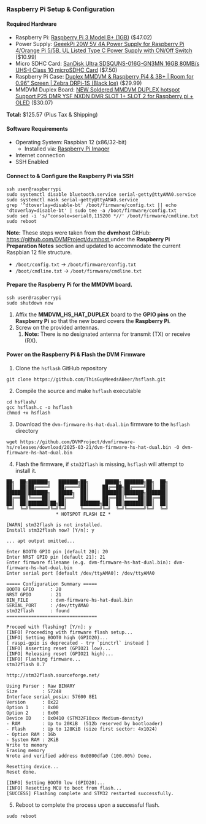 
### Raspberry Pi Setup & Configuration
#### **Required Hardware**

* Raspberry Pi: [Raspberry Pi 3 Model B+ (1GB)](https://www.amazon.com/dp/B0BNJPL4MW) ($47.02)
* Power Supply: [GeeekPi 20W 5V 4A Power Supply for Raspberry Pi 4/Orange Pi 5/5B, UL Listed Type C Power Supply with ON/Off Switch](https://www.amazon.com/dp/B0BMGJNSVS) ($10.99)
* Micro SDHC Card: [SanDisk Ultra SDSQUNS-016G-GN3MN 16GB 80MB/s UHS-I Class 10 microSDHC Card](https://www.amazon.com/dp/B074B4P7KD) ($7.50)
* Raspberry Pi Case: [Duplex MMDVM & Raspberry Pi4 & 3B+ | Room for 0.96” Screen | Zebra DRPi-1S (Black Ice)](https://www.amazon.com/dp/B0D6J9TD4P) ($29.99)
* MMDVM Duplex Board: [NEW Soldered MMDVM DUPLEX hotspot Support P25 DMR YSF NXDN DMR SLOT 1+ SLOT 2 for Raspberry pi + OLED](https://www.aliexpress.us/item/3256806512480552.html) ($30.07)

**Total:** $125.57 (Plus Tax & Shipping)

#### **Software Requirements**

* Operating System: Raspbian 12 (x86/32-bit)
	* Installed via: [Raspberry Pi Imager](https://www.raspberrypi.com/software/)
* Internet connection
* SSH Enabled

#### Connect to & Configure the Raspberry Pi via SSH

```Shell
ssh user@raspberrypi
sudo systemctl disable bluetooth.service serial-getty@ttyAMA0.service
sudo systemctl mask serial-getty@ttyAMA0.service
grep '^dtoverlay=disable-bt' /boot/firmware/config.txt || echo 'dtoverlay=disable-bt' | sudo tee -a /boot/firmware/config.txt
sudo sed -i 's/^console=serial0,115200 *//' /boot/firmware/cmdline.txt
sudo reboot
```

**Note:** These steps were taken from the **dvmhost** GitHub: [https://github.com/DVMProject/dvmhost ](https://github.com/DVMProject/dvmhost )under the **Raspberry Pi Preparation Notes** section and updated to accommodate the current Raspbian 12 file structure. 

* `/boot/config.txt` -> `/boot/firmware/config.txt`
* `/boot/cmdline.txt` -> `/boot/firmware/cmdline.txt`

#### Prepare the Raspberry Pi for the MMDVM board.

```Shell
ssh user@raspberrypi
sudo shutdown now
```

1. Affix the **MMDVM_HS_HAT_DUPLEX** board to the **GPIO pins** on the **Raspberry Pi** so that the new board covers the **Raspberry Pi**. 
2. Screw on the provided antennas.
	1. **Note:** There is no designated antenna for transmit (TX) or receive (RX).

#### Power on the Raspberry Pi & Flash the DVM Firmware

1. Clone the `hsflash` GitHub repository

```Shell
git clone https://github.com/ThisGuyNeedsABeer/hsflash.git
```

2. Compile the source and make `hsflash` executable
```
cd hsflash/
gcc hsflash.c -o hsflash
chmod +x hsflash
```

3. Download the `dvm-firmware-hs-hat-dual.bin` firmware to the `hsflash` directory
```Shell
wget https://github.com/DVMProject/dvmfirmware-hs/releases/download/2025-03-21/dvm-firmware-hs-hat-dual.bin -O dvm-firmware-hs-hat-dual.bin
```

4. Flash the firmware, if `stm32flash` is missing, `hsflash` will attempt to install it.
```Shell
██╗  ██╗███████╗   ███████╗██╗      █████╗ ███████╗██╗  ██╗
██║  ██║██╔════╝   ██╔════╝██║     ██╔══██╗██╔════╝██║  ██║
███████║███████╗   █████╗  ██║     ███████║███████╗███████║
██╔══██║╚════██║   ██╔══╝  ██║     ██╔══██║╚════██║██╔══██║
██║  ██║███████║██╗██║     ███████╗██║  ██║███████║██║  ██║
╚═╝  ╚═╝╚══════╝╚═╝╚═╝     ╚══════╝╚═╝  ╚═╝╚══════╝╚═╝  ╚═╝
                  * HOTSPOT FLASH EZ *

[WARN] stm32flash is not installed.
Install stm32flash now? [Y/n]: y

... apt output omitted...

Enter BOOT0 GPIO pin [default 20]: 20
Enter NRST GPIO pin [default 21]: 21
Enter firmware filename (e.g. dvm-firmware-hs-hat-dual.bin): dvm-firmware-hs-hat-dual.bin
Enter serial port [default /dev/ttyAMA0]: /dev/ttyAMA0

===== Configuration Summary =====
BOOT0 GPIO      : 20
NRST GPIO       : 21
BIN_FILE        : dvm-firmware-hs-hat-dual.bin
SERIAL_PORT     : /dev/ttyAMA0
stm32flash      : found
=================================

Proceed with flashing? [Y/n]: y
[INFO] Proceeding with firmware flash setup...
[INFO] Setting BOOT0 high (GPIO20)...
[ raspi-gpio is deprecated - try `pinctrl` instead ]
[INFO] Asserting reset (GPIO21 low)...
[INFO] Releasing reset (GPIO21 high)...
[INFO] Flashing firmware...
stm32flash 0.7

http://stm32flash.sourceforge.net/

Using Parser : Raw BINARY
Size         : 57248
Interface serial_posix: 57600 8E1
Version      : 0x22
Option 1     : 0x00
Option 2     : 0x00
Device ID    : 0x0410 (STM32F10xxx Medium-density)
- RAM        : Up to 20KiB  (512b reserved by bootloader)
- Flash      : Up to 128KiB (size first sector: 4x1024)
- Option RAM : 16b
- System RAM : 2KiB
Write to memory
Erasing memory
Wrote and verified address 0x0800dfa0 (100.00%) Done.

Resetting device...
Reset done.

[INFO] Setting BOOT0 low (GPIO20)...
[INFO] Resetting MCU to boot from flash...
[SUCCESS] Flashing complete and STM32 restarted successfully.
```

5. Reboot to complete the process upon a successful flash.
```Shell
sudo reboot
```